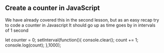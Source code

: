 ## Create a counter in JavaScript

We have already covered this in the second lesson, but as an easy recap try to code a counter in Javascript
It should go up as time goes by in intervals of 1 second

let counter = 0;
setInterval(function(){
    console.clear();
    count += 1;
    console.log(count);
},1000);
